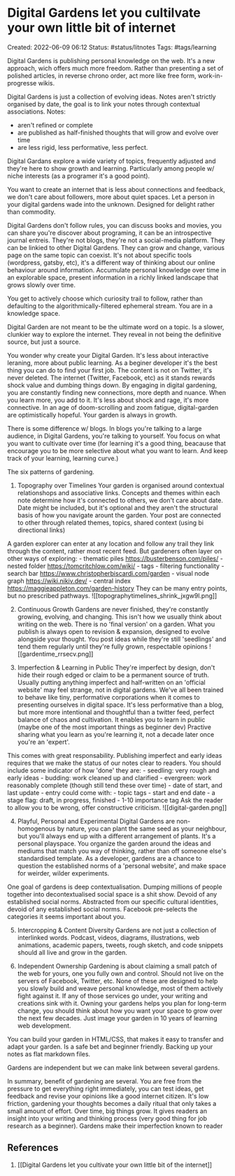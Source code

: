 # Digital Gardens let you cultilvate your own little bit of internet
Created: 2022-06-09 06:12
Status: #status/litnotes 
Tags: #tags/learning 


Digital Gardens is publishing personal knowledge on the web. It's a new approach, wich offers much more freedom. 
Rather than presenting a set of polished articles, in reverse chrono order, act more like free form, work-in-progresse wikis.

Digital Gardens is just a collection of evolving ideas. Notes aren't strictly organised by date, the goal is to link your notes through contextual associations. 
Notes:
- aren't refined or complete
- are published as half-finished thoughts that will grow and evolve over time
- are less rigid, less performative, less perfect.

Digital Gardans explore a wide variety of topics, frequently adjusted and they're here to show growth and learning. Particularly among people w/ niche interests (as a programer it's a good point).

You want to create an internet that is less about connections and feedback, we don't care about followers, more about quiet spaces. Let a person in your digital gardens wade into the unknown. Designed for delight rather than commodity. 

Digital Gardens don't follow rules, you can discuss books and movies, you can share you're discover about programing, it can be an introspective journal entreis. They're not blogs, they're not a social-media platform. They can be linkied to other Digital Gardens. They can grow and change, various page on the same topic can coexist.
It's not about specific tools (wordpress, gatsby, etc), it's a different way of thinking about our online behaviour around information. 
Accumulate personal knowledge over time in an explorable space, present information in a richly linked landscape that grows slowly over time. 

You get to actively choose which curiosity trail to follow, rather than defaulting to the algorithmically-filtered ephemeral stream. You are in a knowledge space.

Digital Garden are not meant to be the ultimate word on a topic. Is a slower, clunkier way to explore the internet. They reveal in not being the definitive source, but just a source. 

You wonder why create your Digital Garden. It's less about interactive leraning, more about public learning. As a beginer developer it's the best thing you can do to find your first job. 
The content is not on Twitter, it's never deleted. 
The internet (Twitter, Facebook, etc) as it stands rewards shock value and dumbing things down. 
By engaging in digital gardening, you are constantly finding new connections, more depth and nuance. 
When you learn more, you add to it. It's less about shock and rage, it's more connective. 
In an age of doom-scrolling and zoom fatigue, digital-garden are optimistically hopeful. 
Your garden is always in growth. 

There is some difference w/ blogs. In blogs you're talking to a large audience, in Digital Gardens, you're talking to yourself. 
You focus on what you want to cultivate over time (for learning it's a good thing, beacause that encourage you to be more selective about what you want to learn. And keep track of your learning, learning curve.)



The six patterns of gardening.

1. Topography over Timelines
Your garden is organised around contextual relationshops and associative links. Concepts and themes within each note determine how it's connected to others, we don't care about date.
Date might be included, but it's optional and they aren't the structural basis of how you navigate arount the garden.
Your post are connected to other through related themes, topics, shared context (using bi directional links)

A garden explorer can enter at any location and follow any trail they link through the content, rather most recent feed. 
But gardeners often layer on other ways of exploring:
	- thematic piles https://busterbenson.com/piles/
	- nested folder https://tomcritchlow.com/wiki/
	- tags
	- filtering functionality
	- search bar https://www.christopherbiscardi.com/garden
	- visual node graph https://wiki.nikiv.dev/
	- central index https://maggieappleton.com/garden-history
They can be many entry points, but no prescribed pathways.
![[topographytimelines_shrink_jxgw9l.png]]

2. Continuous Growth
Gardens are never finished, they're constantly growing, evolving, and changing. This isn't how we usually think about writing on the web. There is no 'final version' on a garden. What you publish is always open to revision & expansion, designed to evolve alongside your thought.
You post ideas while they're still 'seedlings' and tend them regularly until they're fully grown, respectable opinions
![[gardentime_rrsecv.png]]

3. Imperfection & Learning in Public
They're imperfect by design, don't hide their rough edged or claim to be a permanent source of truth. 
Usually putting anything imperfect and half-written on an 'official website' may feel strange, not in digital gardens. 
We've all been trained to behave like tiny, performative corporations when it comes to presenting ourselves in digital space. 
It's less performative than a blog, but more more intentional and thoughtful than a twitter feed, perfect balance of chaos and cultivation. 
It enables you to learn in public (maybe one of the most important things as beginner dev)
Practive sharing what you learn as you're learning it, not a decade later once you're an 'expert'.

This comes with great responsability. Publishing imperfect and early ideas requires that we make the status of our notes clear to readers. 
You should include some indicator of how 'done' they are:
	- seedling: very rough and early ideas
	- budding: work cleaned up and clarified
	- evergreen: work reasonably complete (though still tend these over time)
	- date of start, and last update
	- entry could come with:
		- topic tags
		- start and end date
		- a stage flag: draft, in progress, finished
		- 1-10 importance tag
Ask the reader to allow you to be wrong, offer constructive criticism.
![[digital-garden.png]]


4. Playful, Personal and Experimental
Digital Gardens are non-homogenous by nature, you can plant the same seed as your neighbour, but you'll always end up with a different arrangement of plants. It's a personal playspace.
You organize the garden around the ideas and mediums that match you way of thinking, rather than off someone else's standardised template.
As a developer, gardens are a chance to question the established norms of a 'personal website', and make space for weirder, wilder experiments.

One goal of gardens is deep contextualisation. Dumping millions of people together into decontextualised social space is a shit show. Devoid of any established social norms. Abstracted from our specific cultural identities, devoid of any established social norms. Facebook pre-selects the categories it seems important about you. 

5. Intercropping & Content Diversity
Gardens are not just a collection of interlinked words. Podcast, videos, diagrams, illustrations, web animations, academic papers, tweets, rough sketch, and code snippets should all live and grow in the garden. 

6. Independent Ownership
Gardening is about claiming a small patch of the web for yours, one you fully own and control. Should not live on the servers of Facebook, Twitter, etc. None of these are designed to help you slowly build and weave personal knowledge, most of them actively fight against it. If any of those services go under, your writing and creations sink with it. 
Owning your gardens helps you plan for long-term change, you should think about how you want your space to grow over the next few decades. Just image your garden in 10 years of learning web development. 

You can build your garden in HTML/CSS, that makes it easy to transfer and adapt your garden. Is a safe bet and beginner friendly. Backing up your notes as flat markdown files. 

Gardens are independent but we can make link between several gardens.



In summary, benefit of gardening are several. You are free from the pressure to get everything right immediately, you can test ideas, get feedback and revise your opinions like a good internet citizen. 
It's low friction, gardening your thoughts becomes a daily ritual that only takes a small amount of effort. Over time, big things grow.
It gives readers an insight into your writing and thinking process (very good thing for job research as a beginner).
Gardens make their imperfection known to reader




## References
1. [[Digital Gardens let you cultivate your own little bit of the internet]]